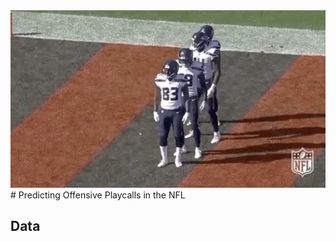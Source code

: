 <img src="https://github.com/anhthyngo/Predicting-Offensive-Playcalls-in-the-NFL/blob/master/img/td-cele.gif " width="700">
# Predicting Offensive Playcalls in the NFL

## Data
